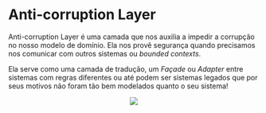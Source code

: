 # Anti-corruption Layer

Anti-corruption Layer é uma camada que nos auxilia a impedir a corrupção no nosso modelo de domínio. Ela nos provê segurança quando precisamos nos comunicar com outros sistemas ou _bounded contexts_.

Ela serve como uma camada de tradução, um _Façade_ ou _Adapter_ entre sistemas com regras diferentes ou até podem ser sistemas legados que por seus motivos não foram tão bem modelados quanto o seu sistema!

 <p align="center">
  <img src="https://github.com/matsennin/domain-driven-design/blob/master/images/Anti-corruptionLayer.png" />
</p>
  
